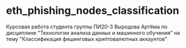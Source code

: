 # eth_phishing_nodes_classification
Курсовая работа студента группы ПИ20-3 Выродова Артёма по дисциплине "Технологии анализа данных и машинного обучения" на тему "Классификация фишинговых криптовалютных аккаунтов"
